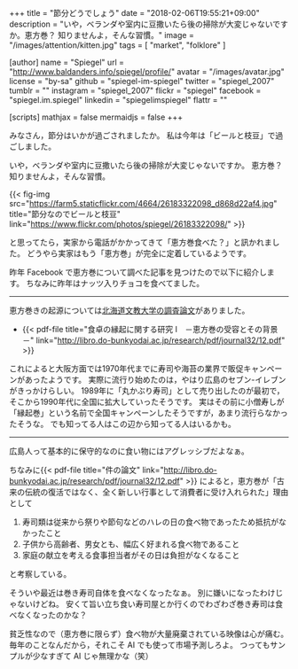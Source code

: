 +++
title = "節分どうでしょう"
date = "2018-02-06T19:55:21+09:00"
description = "いや，ベランダや室内に豆撒いたら後の掃除が大変じゃないですか。恵方巻？ 知りませんよ，そんな習慣。"
image = "/images/attention/kitten.jpg"
tags        = [ "market", "folklore" ]

[author]
  name      = "Spiegel"
  url       = "http://www.baldanders.info/spiegel/profile/"
  avatar    = "/images/avatar.jpg"
  license   = "by-sa"
  github    = "spiegel-im-spiegel"
  twitter   = "spiegel_2007"
  tumblr    = ""
  instagram = "spiegel_2007"
  flickr    = "spiegel"
  facebook  = "spiegel.im.spiegel"
  linkedin  = "spiegelimspiegel"
  flattr    = ""

[scripts]
  mathjax = false
  mermaidjs = false
+++

みなさん，節分はいかが過ごされましたか。
私は今年は「ビールと枝豆」で過ごしました。

いや，ベランダや室内に豆撒いたら後の掃除が大変じゃないですか。
恵方巻？ 知りませんよ，そんな習慣。

{{< fig-img src="https://farm5.staticflickr.com/4664/26183322098_d868d22af4.jpg" title="節分なのでビールと枝豆" link="https://www.flickr.com/photos/spiegel/26183322098/" >}}

と思ってたら，実家から電話がかかってきて「恵方巻食べた？」と訊かれました。
どうやら実家はもう「恵方巻」が完全に定着しているようです。

昨年 Facebook で恵方巻について調べた記事を見つけたので以下に紹介します。
ちなみに昨年はナッツ入りチョコを食べてました。

----

恵方巻きの起源については[北海道文教大学の調査論文](http://libro.do-bunkyodai.ac.jp/research/journal_32.html "研究紀要 第31号 - 北海道文教大学 鶴岡記念図書館")がありました。

- {{< pdf-file title="食卓の縁起に関する研究 I　－恵方巻の受容とその背景－" link="http://libro.do-bunkyodai.ac.jp/research/pdf/journal32/12.pdf" >}}

これによると大阪方面では1970年代までに寿司や海苔の業界で販促キャンペーンがあったようです。
実際に流行り始めたのは，やはり広島のセブン-イレブンがきっかけらしい。
1989年に「丸かぶり寿司」として売り出したのが最初で，そこから1990年代に全国に拡大していったそうです。
実はその前に小僧寿しが「縁起巻」という名前で全国キャンペーンしたそうですが，あまり流行らなかったそうな。
でも知ってる人はこの辺から知ってる人はいるかも。

----

広島人って基本的に保守的なのに食い物にはアグレッシブだよなぁ。

ちなみに{{< pdf-file title="件の論文" link="http://libro.do-bunkyodai.ac.jp/research/pdf/journal32/12.pdf" >}} によると，恵方巻が「古来の伝統の復活ではなく、全く新しい行事として消費者に受け入れられた」理由として

1. 寿司類は従来から祭りや節句などのハレの日の食べ物であったため抵抗がなかったこと
2. 子供から高齢者、男女とも、幅広く好まれる食べ物であること
3. 家庭の献立を考える食事担当者がその日は負担がなくなること

と考察している。

そういや最近は巻き寿司自体を食べなくなったなぁ。
別に嫌いになったわけじゃないけどね。
安くて旨い立ち食い寿司屋とか行くのでわざわざ巻き寿司は食べなくなったのかな？

貧乏性なので（恵方巻に限らず）食べ物が大量廃棄されている映像は心が痛む。
毎年のことなんだから，それこそ AI でも使って市場予測しろよ。
つってもサンプルが少なすぎて AI じゃ無理かな（笑）
